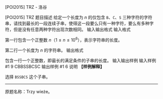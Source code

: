 



[POI2015] TRZ - 洛谷














[POI2015] TRZ
题目描述
给定一个长度为 $n$ 的仅包含 $\texttt B$、$\texttt C$、$\texttt S$ 三种字符的字符串，请找到最长的一段连续子串，使得这一段要么只有一种字符，要么有多种字符，但是没有任意两种字符出现次数相同。
输入输出格式
输入格式

第一行包含一个正整数 $n$（$1\leq n\leq 10^6$），表示字符串的长度。

第二行一个长度为 $n$ 的字符串。
输出格式

包含一行一个正整数，即最长的满足条件的子串的长度。
输入输出样例
输入样例 #1
9
CBBSSBCSC
输出样例 #1
6
说明
**【样例解释】**

选择 $\texttt {BSSBCS}$ 这个子串。

----

原题名称：Trzy wieże。






